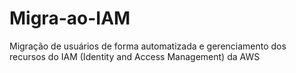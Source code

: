 # Migra-ao-IAM
Migração de usuários de forma automatizada e gerenciamento dos recursos do IAM (Identity and Access Management) da AWS
